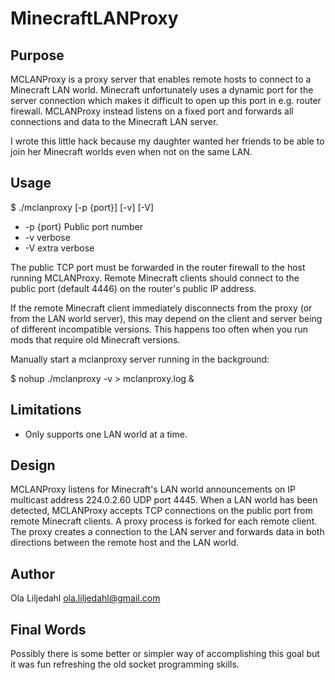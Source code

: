 MinecraftLANProxy
==============

Purpose
--------------
MCLANProxy is a proxy server that enables remote hosts to connect to a Minecraft
LAN world. Minecraft unfortunately uses a dynamic port for the server connection
which makes it difficult to open up this port in e.g. router firewall.
MCLANProxy instead listens on a fixed port and forwards all connections and data
to the Minecraft LAN server.

I wrote this little hack because my daughter wanted her friends to be able to
join her Minecraft worlds even when not on the same LAN.

Usage
--------------
$ ./mclanproxy [-p {port}] [-v] [-V]
- -p {port}       Public port number
- -v verbose
- -V extra verbose

The public TCP port must be forwarded in the router firewall to the host running MCLANProxy. Remote Minecraft clients should connect to the public port (default 4446) on the router's public IP address.

If the remote Minecraft client immediately disconnects from the proxy (or from the LAN world server), this may depend on the client and server being of different incompatible versions. This happens too often when you run mods that require old Minecraft versions.

Manually start a mclanproxy server running in the background:

$ nohup ./mclanproxy -v > mclanproxy.log &

Limitations
--------------
- Only supports one LAN world at a time.

Design
--------------
MCLANProxy listens for Minecraft's LAN world announcements on IP multicast
address 224.0.2.60 UDP port 4445. When a LAN world has been detected,
MCLANProxy accepts TCP connections on the public port from remote Minecraft
clients. A proxy process is forked for each remote client.
The proxy creates a connection to the LAN server and forwards data in both
directions between the remote host and the LAN world.

Author
--------------
Ola Liljedahl ola.liljedahl@gmail.com

Final Words
--------------
Possibly there is some better or simpler way of accomplishing this goal but it
was fun refreshing the old socket programming skills.
